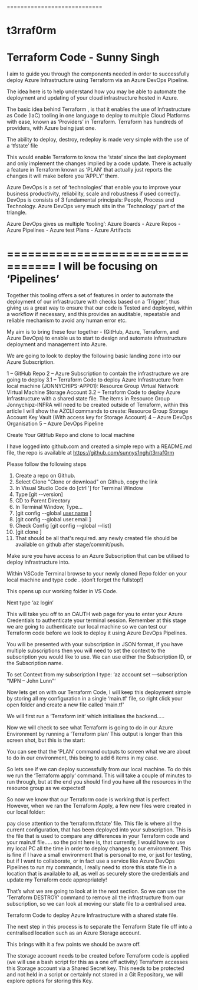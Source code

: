 ============================
# t3rraf0rm
Terraform Code - Sunny Singh
============================


 I aim to guide you through the components needed in order to successfully deploy Azure Infrastructure using Terraform via an Azure DevOps Pipeline.

 The idea here is to help understand how you may be able to automate the deployment and updating of your cloud infrastructure hosted in Azure.

 The basic idea behind Terraform , is that it enables the use of Infrastructure as Code (IaC) tooling in one language to deploy to multiple Cloud Platforms with ease, known as ‘Providers’ in Terraform. Terraform has hundreds of providers, with Azure being just one. 

 The ability to deploy, destroy, redeploy is made very simple with the use of a ‘tfstate’ file 
 
 This would enable Terraform to know the ‘state’ since the last deployment and only implement the changes implied by a code update. There is actually a feature in Terraform known as ‘PLAN’ that actually just reports the changes it will make before you ‘APPLY’ them.

Azure DevOps is a set of ‘technologies’ that enable you to improve your business productivity, reliability, scale and robustness if used correctly. 
DevOps is consists of 3 fundamental principals: People, Process and Technology.
Azure DevOps very much sits in the ‘Technology’ part of the triangle.

Azure DevOps gives us multiple ‘tooling’: Azure Boards - Azure Repos - Azure Pipelines - Azure test Plans - Azure Artifacts

=================================
I will be focusing on ‘Pipelines’
=================================

Together this tooling offers a set of features in order to automate the deployment of our infrastructure with checks based on a ‘Trigger’, thus giving us a great way to ensure that our code is Tested and deployed, within a workflow if necessary, and this provides an auditable, repeatable and reliable mechanism to avoid any human error etc.


My aim is to bring these four together - (GitHub, Azure, Terraform, and Azure DevOps) to enable us to start to design and automate infrastructure deployment and management into Azure.

We are going to look to deploy the following basic landing zone into our Azure Subscription.

1               – GitHub Repo
2               – Azure Subscription to contain the infrastructure we are going to deploy
3.1             – Terraform Code to deploy Azure Infrastructure from local machine (JONNYCHIPS-APP01):
                    Resource Group
                    Virtual Network
                    Virtual Machine
                    Storage Account
3.2             – Terraform Code to deploy Azure Infrastructure with a shared state file.
                    The items in Resource Group Jonnychipz-INFRA will need to be created outside of Terraform, within this article I will show the AZCLI commands to create:
                    Resource Group
                    Storage Account
                    Key Vault (With access key for Storage Account)
4               – Azure DevOps Organisation
5               – Azure DevOps Pipeline

Create Your GitHub Repo and clone to local machine

I have logged into github.com and created a simple repo with a README.md file, the repo is available at https://github.com/sunnys1ngh/t3rraf0rm

Please follow the following steps

1. Create a repo on Github.
2. Select Clone "Clone or download" on Github, copy the link
3. In Visual Studio Code do [ctrl '] for Terminal Window
4. Type [git --version]
5. CD to Parent Directory
6. In Terminal Window, Type...
7. [git config --global [user.name](http://user.name/) <github userID>]
8. [git config --global user.email <github email address>]
9. Check Config [git config --global --list]
10. [git clone <URL from github link copied earlier>]
11. That should be all that's required. any newly created file should be available on github after stage/commit/push.


Make sure you have access to an Azure Subscription that can be utilised to deploy infrastructure into.

Within VSCode Terminal browse to your newly cloned Repo folder on your local machine and type code . (don’t forget the fullstop!)

This opens up our working folder in VS Code.

Next type ‘az login‘

This will take you off to an OAUTH web page for you to enter your Azure Credentials to authenticate your terminal session. Remember at this stage we are going to authenticate our local machine so we can test our Terraform code before we look to deploy it using Azure DevOps Pipelines.

You will be presented with your subscription in JSON format, if you have multiple subscriptions then you will need to set the context to the subscription you would like to use. We can use either the Subscription ID, or the Subscription name.

To set Context from my subscription I type: ‘az account set —subscription “MPN – John Lunn”‘

Now lets get on with our Terraform Code, I will keep this deployment simple by storing all my configuration in a single ‘main.tf’ file, so right click your open folder and create a new file called ‘main.tf‘

We will first run a ‘Terraform init‘ which initialises the backend.....

Now we will check to see what Terraform is going to do in our Azure Environment by running a ‘Terraform plan‘ 
This output is longer than this screen shot, but this is the start:

You can see that the ‘PLAN’ command outputs to screen what we are about to do in our environment, this being to add 6 items in my case.

So lets see if we can deploy successfully from our local machine. To do this we run the ‘Terraform apply‘ command. This will take a couple of minutes to run through, but at the end you should find you have all the resources in the resource group as we expected!

So now we know that our Terraform code is working that is perfect. 
However, when we ran the Terraform Apply, a few new files were created in our local folder:

pay close attention to the ‘terraform.tfstate’ file. This file is where all the current configuration, that has been deployed into your subscription. This is the file that is used to compare any differences in your Terraform code and your main.tf file….. so the point here is, that currently, I would have to use my local PC all the time in order to deploy changes to our environment. This is fine if I have a small environment that is personal to me, or just for testing, but if I want to collaborate, or in fact use a service like Azure DevOps Pipelines to run my commands, I really need to store this state file in a location that is available to all, as well as securely store the credentials and update my Terraform code appropriately!

That’s what we are going to look at in the next section. So we can use the ‘Terraform DESTROY‘ command to remove all the infrastructure from our subscription, so we can look at moving our state file to a centralised area.

Terraform Code to deploy Azure Infrastructure with a shared state file.

The next step in this process is to separate the Terraform State file off into a centralised location such as an Azure Storage account.

This brings with it a few points we should be aware off.

The storage account needs to be created before Terraform code is applied (we will use a bash script for this as a one off activity)
Terraform accesses this Storage account via a Shared Secret key. This needs to be protected and not held in a script or certainly not stored in a Git Repository, we will explore options for storing this Key.



